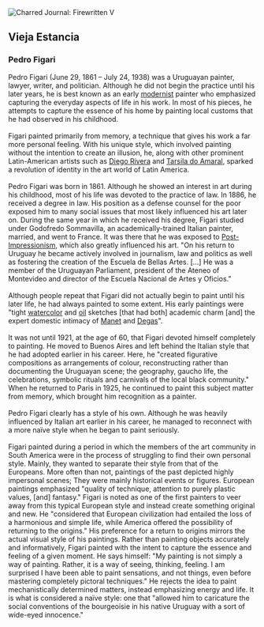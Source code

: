 <div class="artwork-of-the-day">
  <div class="container">
    <div class="img-wrapper">
      <img
        src="https://uploads1.wikiart.org/00104/images/pedro-figari/figari-vieja-estancia.png!Large.png"
        alt="Charred Journal: Firewritten V" />
    </div>
    <div class="artwork-detail">
      <div class="artwork-origin"> 
        <h2 class="artwork-name">Vieja Estancia</h2>
        <h3 class="artist">
          Pedro Figari
        </h3>
      </div>
      <p class="description">
        <span class="artwork-description-text ng-binding" ng-bind-html="viewModel.ArtworkOfTheDay.Description | unsafe">Pedro Figari (June 29, 1861 – July 24, 1938) was a Uruguayan painter, lawyer, writer, and politician. Although he did not begin the practice until his later years, he is best known as an early <a target="_blank" href="/en/artists-by-art-movement/modernism">modernist</a> painter who emphasized capturing the everyday aspects of life in his work. In most of his pieces, he attempts to capture the essence of his home by painting local customs that he had observed in his childhood.
<br>
<br>Figari painted primarily from memory, a technique that gives his work a far more personal feeling. With his unique style, which involved painting without the intention to create an illusion, he, along with other prominent Latin-American artists such as <a target="_blank" href="/en/diego-rivera">Diego Rivera</a> and <a target="_blank" href="/en/tarsila-do-amaral">Tarsila do Amaral</a>, sparked a revolution of identity in the art world of Latin America.
<br>
<br>Pedro Figari was born in 1861. Although he showed an interest in art during his childhood, most of his life was devoted to the practice of law. In 1886, he received a degree in law. His position as a defense counsel for the poor exposed him to many social issues that most likely influenced his art later on. During the same year in which he received his degree, Figari studied under Godofredo Sommavilla, an academically-trained Italian painter, married, and went to France. It was there that he was exposed to <a target="_blank" href="/en/artists-by-art-movement/post-impressionism">Post-Impressionism</a>, which also greatly influenced his art. "On his return to Uruguay he became actively involved in journalism, law and politics as well as fostering the creation of the Escuela de Bellas Artes. […] He was a member of the Uruguayan Parliament, president of the Ateneo of Montevideo and director of the Escuela Nacional de Artes y Oficios."
<br>
<br>Although people repeat that Figari did not actually begin to paint until his later life, he had always painted to some extent. His early paintings were "tight <a target="_blank" href="/en/paintings-by-media/watercolor-on-paper">watercolor</a> and <a target="_blank" href="/en/paintings-by-media/oil-on-sacking">oil</a> sketches [that had both] academic charm [and] the expert domestic intimacy of <a target="_blank" href="/en/edouard-manet">Manet</a> and <a target="_blank" href="/en/edgar-degas">Degas</a>".
<br>
<br>It was not until 1921, at the age of 60, that Figari devoted himself completely to painting. He moved to Buenos Aires and left behind the Italian style that he had adopted earlier in his career. Here, he "created figurative compositions as arrangements of colour, reconstructing rather than documenting the Uruguayan scene; the geography, gaucho life, the celebrations, symbolic rituals and carnivals of the local black community." When he returned to Paris in 1925, he continued to paint this subject matter from memory, which brought him recognition as a painter.
<br>
<br>Pedro Figari clearly has a style of his own. Although he was heavily influenced by Italian art earlier in his career, he managed to reconnect with a more naïve style when he began to paint seriously.
<br>
<br>Figari painted during a period in which the members of the art community in South America were in the process of struggling to find their own personal style. Mainly, they wanted to separate their style from that of the Europeans. More often than not, paintings of the past depicted highly impersonal scenes; They were mainly historical events or figures. European paintings emphasized "quality of technique, attention to purely plastic values, [and] fantasy." Figari is noted as one of the first painters to veer away from this typical European style and instead create something original and new. He "considered that European civilization had entailed the loss of a harmonious and simple life, while America offered the possibility of returning to the origins." His preference for a return to origins mirrors the actual visual style of his paintings. Rather than painting objects accurately and informatively, Figari painted with the intent to capture the essence and feeling of a given moment. He says himself: "My painting is not simply a way of painting. Rather, it is a way of seeing, thinking, feeling. I am surprised I have been able to paint sensations, and not things, even before mastering completely pictoral techniques." He rejects the idea to paint mechanistically determined matters, instead emphasizing energy and life. It is what is considered a naïve style: one that "allowed him to caricature the social conventions of the bourgeoisie in his native Uruguay with a sort of wide-eyed innocence."</span>
                        <div class="text-shadow-container" ng-show="showShadow" style=""></div>
      </p>
    </div>
  </div>

</div>
